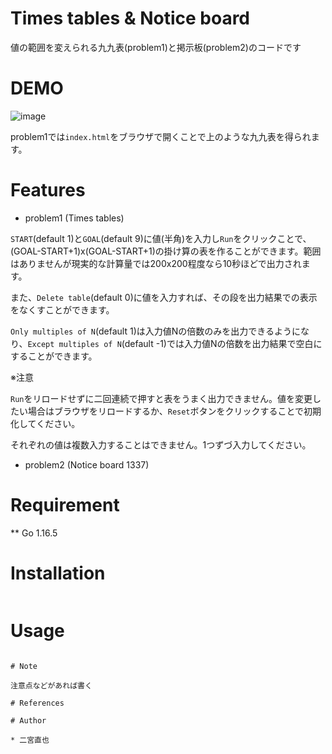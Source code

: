 # Times tables & Notice board

値の範囲を変えられる九九表(problem1)と掲示板(problem2)のコードです
 
# DEMO
 
![image](https://user-images.githubusercontent.com/64777602/124921100-05c9d780-e033-11eb-923e-a160ba1242dd.png)

 problem1では`index.html`をブラウザで開くことで上のような九九表を得られます。

# Features
 
* problem1 (Times tables)

`START`(default 1)と`GOAL`(default 9)に値(半角)を入力し`Run`をクリックことで、(GOAL-START+1)x(GOAL-START+1)の掛け算の表を作ることができます。範囲はありませんが現実的な計算量では200x200程度なら10秒ほどで出力されます。

また、`Delete table`(default 0)に値を入力すれば、その段を出力結果での表示をなくすことができます。

`Only multiples of N`(default 1)は入力値Nの倍数のみを出力できるようになり、`Except multiples of N`(default -1)では入力値Nの倍数を出力結果で空白にすることができます。

※注意

`Run`をリロードせずに二回連続で押すと表をうまく出力できません。値を変更したい場合はブラウザをリロードするか、`Reset`ボタンをクリックすることで初期化してください。

それぞれの値は複数入力することはできません。1つずづ入力してください。

* problem2 (Notice board 1337)
 

# Requirement
 
** Go 1.16.5
 
# Installation
 
 
```bash
```
 
# Usage
 
```
 
# Note
 
注意点などがあれば書く

# References
 
# Author
 
* 二宮直也
 
